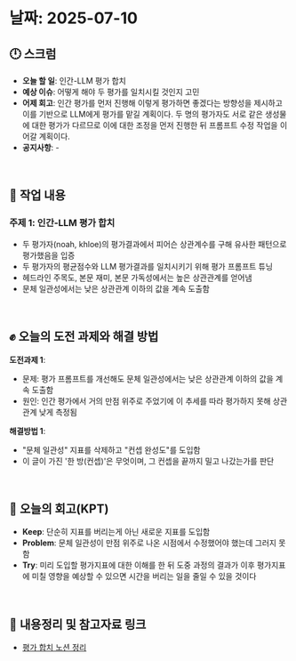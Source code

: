 # 날짜: 2025-07-10

## 🕛 스크럼
- **오늘 할 일**: 인간-LLM 평가 합치
- **예상 이슈**: 어떻게 해야 두 평가를 일치시킬 것인지 고민
- **어제 회고**: 인간 평가를 먼저 진행해 이렇게 평가하면 좋겠다는 방향성을 제시하고 이를 기반으로 LLM에게 평가를 맡길 계획이다. 두 명의 평가자도 서로 같은 생성물에 대한 평가가 다르므로 이에 대한 조정을 먼저 진행한 뒤 프롬프트 수정 작업을 이어갈 계획이다.
- **공지사항**: -

<br>

## 💼 작업 내용
### 주제 1: 인간-LLM 평가 합치
- 두 평가자(noah, khloe)의 평가결과에서 피어슨 상관계수를 구해 유사한 패턴으로 평가했음을 입증
- 두 평가자의 평균점수와 LLM 평가결과를 일치시키기 위해 평가 프롬프트 튜닝
- 헤드라인 주목도, 본문 재미, 본문 가독성에서는 높은 상관관계를 얻어냄
- 문체 일관성에서는 낮은 상관관계 이하의 값을 계속 도출함

<br>

## ✊ 오늘의 도전 과제와 해결 방법
**도전과제 1**: 
- 문제: 평가 프롬프트를 개선해도 문체 일관성에서는 낮은 상관관계 이하의 값을 계속 도출함
- 원인: 인간 평가에서 거의 만점 위주로 주었기에 이 추세를 따라 평가하지 못해 상관관계 낮게 측정됨

**해결방법 1**: 
- "문체 일관성" 지표를 삭제하고 "컨셉 완성도"를 도입함
- 이 글이 가진 '한 방(컨셉)'은 무엇이며, 그 컨셉을 끝까지 밀고 나갔는가를 판단

<br>

## 🤔 오늘의 회고(KPT)
- **Keep**: 단순히 지표를 버리는게 아닌 새로운 지표를 도입함
- **Problem**: 문체 일관성이 만점 위주로 나온 시점에서 수정했어야 했는데 그러지 못함
- **Try**: 미리 도입할 평가지표에 대한 이해를 한 뒤 도중 과정의 결과가 이후 평가지표에 미칠 영향을 예상할 수 있으면 시간을 버리는 일을 줄일 수 있을 것이다

<br>

## 🔗 내용정리 및 참고자료 링크
- [평가 합치 노션 정리](https://grizzly-crater-c04.notion.site/LLM-22a75a6ebc0a800093e8e79f45b7170b?source=copy_link)
